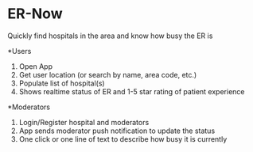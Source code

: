 ER-Now
======

Quickly find hospitals in the area and know how busy the ER is


*Users
1. Open App 
2. Get user location (or search by name, area code, etc.)
3. Populate list of hospital(s)
4. Shows realtime status of ER and 1-5 star rating of patient experience

*Moderators
1. Login/Register hospital and moderators
2. App sends moderator push notification to update the status
3. One click or one line of text to describe how busy it is currently
